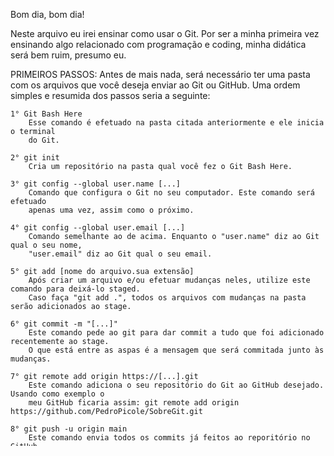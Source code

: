 Bom dia, bom dia!

Neste arquivo eu irei ensinar como usar o Git. Por ser a minha primeira vez ensinando algo 
relacionado com programação e coding, minha didática será bem ruim, presumo eu.

PRIMEIROS PASSOS:
Antes de mais nada, será necessário ter uma pasta com os arquivos que você deseja enviar ao Git ou GitHub.
Uma ordem simples e resumida dos passos seria a seguinte:

    1° Git Bash Here
        Esse comando é efetuado na pasta citada anteriormente e ele inicia o terminal 
        do Git.

    2° git init
        Cria um repositório na pasta qual você fez o Git Bash Here.

    3° git config --global user.name [...]
        Comando que configura o Git no seu computador. Este comando será efetuado 
        apenas uma vez, assim como o próximo.

    4° git config --global user.email [...]
        Comando semelhante ao de acima. Enquanto o "user.name" diz ao Git qual o seu nome,
        "user.email" diz ao Git qual o seu email.

    5° git add [nome do arquivo.sua extensão]
        Após criar um arquivo e/ou efetuar mudanças neles, utilize este comando para deixá-lo staged. 
        Caso faça "git add .", todos os arquivos com mudanças na pasta serão adicionados ao stage.
        
    6° git commit -m "[...]"
        Este comando pede ao git para dar commit a tudo que foi adicionado recentemente ao stage.
        O que está entre as aspas é a mensagem que será commitada junto às mudanças.

    7° git remote add origin https://[...].git
        Este comando adiciona o seu repositório do Git ao GitHub desejado. Usando como exemplo o
        meu GitHub ficaria assim: git remote add origin https://github.com/PedroPicole/SobreGit.git

    8° git push -u origin main
        Este comando envia todos os commits já feitos ao reporitório no GitHub.

Estes são os passos básicos.
Esta linha é apenas um teste de branchs no Git.


    git push origin main
        Comando parecido com o 8° e tem a mesma função. Não contém o "-u" pois não é a primeira vez
        que o comando "push" é dado.

    git remote set-url origin [url...]
        Comando útil para quando se quer mudar a url do repositório origin/main.
